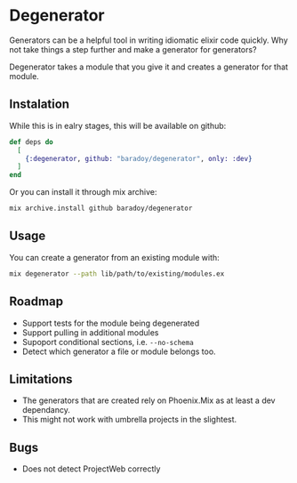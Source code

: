 # Degenerator

Generators can be a helpful tool in writing idiomatic elixir code quickly. Why not take things a step further and make a generator for generators?

Degenerator takes a module that you give it and creates a generator for that module.

## Instalation

While this is in ealry stages, this will be available on github:

```elixir
def deps do
  [
    {:degenerator, github: "baradoy/degenerator", only: :dev}
  ]
end
```

Or you can install it through mix archive:

```bash
mix archive.install github baradoy/degenerator
```

## Usage

You can create a generator from an existing module with:
```bash
mix degenerator --path lib/path/to/existing/modules.ex
```

## Roadmap

- Support tests for the module being degenerated
- Support pulling in additional modules
- Supoport conditional sections, i.e. `--no-schema`
- Detect which generator a file or module belongs too.


## Limitations

- The generators that are created rely on Phoenix.Mix as at least a dev dependancy.
- This might not work with umbrella projects in the slightest.

## Bugs

- Does not detect ProjectWeb correctly

